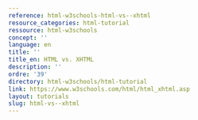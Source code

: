 ```yaml
---
reference: html-w3schools-html-vs--xhtml
resource_categories: html-tutorial
ressource: html-w3schools
concept: ''
language: en
title: ''
title_en: HTML vs. XHTML
description: ''
ordre: '39'
directory: html-w3schools/html-tutorial
link: https://www.w3schools.com/html/html_xhtml.asp
layout: tutorials
slug: html-vs--xhtml
---
```

